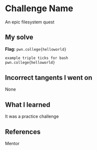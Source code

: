 # Challenge Name
An epic filesystem quest

## My solve
**Flag:** `pwn.college{helloworld}`

```bash
example triple ticks for bash
pwn.college{helloworld}
```

## Incorrect tangents I went on
None

## What I learned
It was a practice challenge

## References 
Mentor
